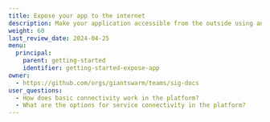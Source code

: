 ```yaml
---
title: Expose your app to the internet
description: Make your application accessible from the outside using an ingress controller.
weight: 60
last_review_date: 2024-04-25
menu:
  principal:
    parent: getting-started
    identifier: getting-started-expose-app
owner:
  - https://github.com/orgs/giantswarm/teams/sig-docs
user_questions:
  - How does basic connectivity work in the platform?
  - What are the options for service connectivity in the platform?
---
```


<!--
Explain how basic connectivity works (private vs public) through an example
Topics
- Private connectivity
- Public connectivity
- Default network policies
- Ingress and egress

Maybe example of an application with helo world example https://github.com/giantswarm/hello-world-app/
-->
